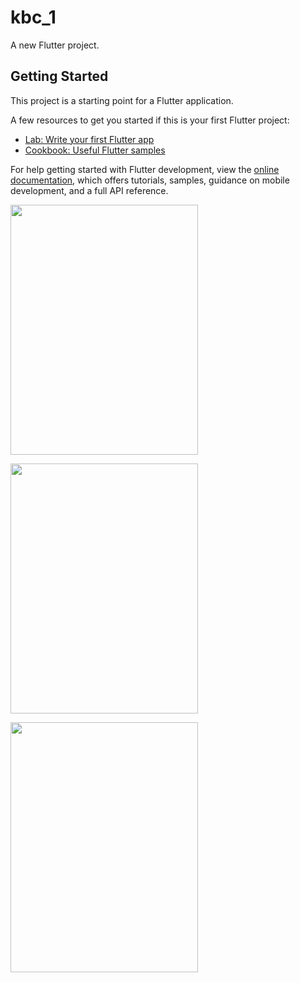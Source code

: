 # kbc_1

A new Flutter project.

## Getting Started

This project is a starting point for a Flutter application.

A few resources to get you started if this is your first Flutter project:

- [Lab: Write your first Flutter app](https://docs.flutter.dev/get-started/codelab)
- [Cookbook: Useful Flutter samples](https://docs.flutter.dev/cookbook)

For help getting started with Flutter development, view the
[online documentation](https://docs.flutter.dev/), which offers tutorials,
samples, guidance on mobile development, and a full API reference.

<p>
<img src = "https://user-images.githubusercontent.com/114207033/216923048-4902cae4-d44b-420f-80a5-4947a918ac0b.png"height="400px"width="300px">
</p>


<p>
<img src = "https://user-images.githubusercontent.com/114207033/216923242-7e6468a4-39f4-4c2d-a815-9eeabdddcad9.png"height="400px"width="300px">
</p>



<p>
<img src = "https://user-images.githubusercontent.com/114207033/216923390-7f5061a2-187e-4aa3-b625-a871422645aa.png"height="400px"width="300px">
</p>

